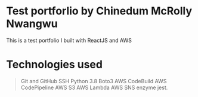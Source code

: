 # Test portforlio by Chinedum McRolly Nwangwu
This is a test portfolio I built with ReactJS and AWS

# Technologies used
> Git and GitHub
>  SSH
>  Python 3.8
>  Boto3
>  AWS CodeBuild
>  AWS CodePipeline
>  AWS S3
>  AWS Lambda
>  AWS SNS
> enzyme
> jest.


